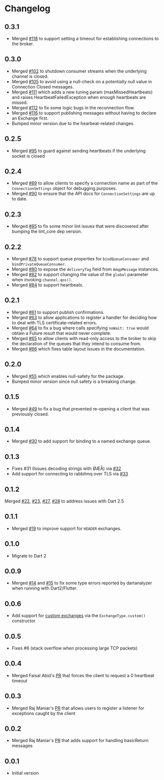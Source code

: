 # Changelog

## 0.3.1

- Merged [#118](https://github.com/achilleasa/dart_amqp/pull/118) to support setting a timeout for establishing connections to the broker.

## 0.3.0

- Merged [#102](https://github.com/achilleasa/dart_amqp/pull/102) to shutdown consumer streams when the underlying channel is closed.
- Merged [#105](https://github.com/achilleasa/dart_amqp/pull/105) to avoid using a null-check on a potentially null value in Connection Closed messages.
- Merged [#111](https://github.com/achilleasa/dart_amqp/pull/111) which adds a new tuning param (maxMissedHeartbeats) and raises HeartbeatFailedException when enough heartbeats are missed.
- Merged [#112](https://github.com/achilleasa/dart_amqp/pull/112) to fix some logic bugs in the reconnection flow.
- Merged [#116](https://github.com/achilleasa/dart_amqp/pull/116) to support publishing messages without having to declare an Exchange first.
- Bumped minor version due to the hearbeat-related changes.

## 0.2.5

- Merged [#95](https://github.com/achilleasa/dart_amqp/pull/95) to guard against sending heartbeats if the underlying socket is closed

## 0.2.4

- Merged [#89](https://github.com/achilleasa/dart_amqp/pull/89) to allow clients to specify a connection name as part of the `ConnectionSettings` object for debugging purposes.
- Merged [#90](https://github.com/achilleasa/dart_amqp/pull/90) to ensure that the API docs for `ConnectionSettings` are up to date.

## 0.2.3

- Merged [#85](https://github.com/achilleasa/dart_amqp/pull/85) to fix some minor lint issues that were discovered after bumping the lint_core dep version.

## 0.2.2

- Merged [#78](https://github.com/achilleasa/dart_amqp/pull/78) to support queue properties for `bindQueueConsumer` and `bindPrivateQueueConsumer`.
- Merged [#80](https://github.com/achilleasa/dart_amqp/pull/80) to expose the `deliveryTag` field from `AmqpMessage` instances.
- Merged [#82](https://github.com/achilleasa/dart_amqp/pull/82) to support changing the value of the `global` parameter when invoking `channel.qos()`.
- Merged [#84](https://github.com/achilleasa/dart_amqp/pull/84) to support heartbeats.

## 0.2.1

- Merged [#61](https://github.com/achilleasa/dart_amqp/pull/61) to support
publish confirmations.
- Merged [#63](https://github.com/achilleasa/dart_amqp/pull/63) to allow applications
to register a handler for deciding how to deal with TLS certificate-related errors.
- Merged [#64](https://github.com/achilleasa/dart_amqp/pull/64) to fix a bug
where calls specifying `noWait: true` would obtain a Future result that would never complete.
- Merged [#65](https://github.com/achilleasa/dart_amqp/pull/65) to allow clients
with read-only access to the broker to skip the declaration of the queues that they intend to consume from.
- Merged [#66](https://github.com/achilleasa/dart_amqp/pull/66) which fixes table layout issues in the documentation.

## 0.2.0

- Merged [#55](https://github.com/achilleasa/dart_amqp/pull/55) which enables
null-safety for the package.
- Bumped minor version since null safety is a breaking change.

## 0.1.5

- Merged [#49](https://github.com/achilleasa/dart_amqp/pull/49) to fix a bug
that prevented re-opening a client that was previously closed.

## 0.1.4

- Merged [#30](https://github.com/achilleasa/dart_amqp/pull/30) to add support
for binding to a named exchange queue.

## 0.1.3

- Fixes #31 (Issues decoding strings with ØÆÅ) via [#32](https://github.com/achilleasa/dart_amqp/pull/32)
- Add support for connecting to rabbitmq over TLS via [#33](https://github.com/achilleasa/dart_amqp/pull/33)

## 0.1.2

 Merged [#22](https://github.com/achilleasa/dart_amqp/pull/22), [#23](https://github.com/achilleasa/dart_amqp/pull/23),
 [#27](https://github.com/achilleasa/dart_amqp/pull/27), [#28](https://github.com/achilleasa/dart_amqp/pull/27)
 to address issues with Dart 2.5

## 0.1.1

- Merged [#19](https://github.com/achilleasa/dart_amqp/pull/19) to improve support for `HEADER` exchanges.

## 0.1.0

- Migrate to Dart 2

## 0.0.9

- Merged [#14](https://github.com/achilleasa/dart_amqp/pull/14) and [#15](https://github.com/achilleasa/dart_amqp/pull/15)
to fix some type errors reported by dartanalyzer when running with Dart2/Flutter.

## 0.0.6

- Add support for [custom exchanges](https://github.com/achilleasa/dart_amqp/pull/7) via the `ExchangeType.custom()` constructor

## 0.0.5

- Fixes #6 (stack overflow when processing large TCP packets)

## 0.0.4

- Merged Faisal Abid's [PR](https://github.com/achilleasa/dart_amqp/pull/5) that
forces the client to request a 0 heartbeat timeout

## 0.0.3

- Merged Raj Maniar's [PR](https://github.com/achilleasa/dart_amqp/pull/3) that
allows users to register a listener for exceptions caught by the client

## 0.0.2

- Merged Raj Maniar's [PR](https://github.com/achilleasa/dart_amqp/pull/2) that adds support for handling basicReturn
messages

## 0.0.1

- Initial version
